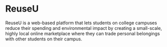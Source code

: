 # ReuseU
 ReuseU is a web-based platform that lets students on college campuses reduce their spending and environmental impact by creating a small-scale, highly local online marketplace where they can trade personal belongings with other students on their campus.
